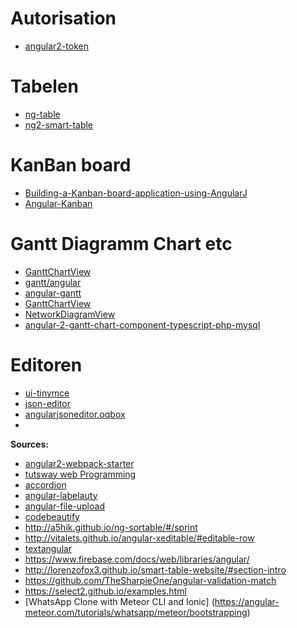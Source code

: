 
Autorisation 
====

* [angular2-token](https://github.com/neroniaky/angular2-token)

Tabelen
====
* [ng-table](http://ng-table.com/#/loading/demo-external-array)
* [ng2-smart-table](https://akveo.github.io/ng2-smart-table/)

KanBan board
====
* [Building-a-Kanban-board-application-using-AngularJ](https://www.codeproject.com/Articles/810892/Building-a-Kanban-board-application-using-AngularJ)
* [Angular-Kanban](https://github.com/DlhSoftTeam/Angular-Kanban)

Gantt Diagramm Chart etc
====
* [GanttChartView](http://dlhsoft.com/GanttChartHyperLibrary/GanttChartView.html)
* [gantt/angular](http://demos.telerik.com/kendo-ui/gantt/angular)
* [angular-gantt](https://www.angular-gantt.com/demo/)
* [GanttChartView](http://dlhsoft.com/GanttChartHyperLibrary/GanttChartView.html)
* [NetworkDiagramView](http://dlhsoft.com/GanttChartHyperLibrary/NetworkDiagramView.html)
* [angular-2-gantt-chart-component-typescript-php-mysql](https://code.daypilot.org/11244/angular-2-gantt-chart-component-typescript-php-mysql)

Editoren
====
* [ui-tinymce](https://github.com/angular-ui/ui-tinymce)
* [json-editor](http://jeremydorn.com/json-editor/)
* [angularjsoneditor.oqbox](http://angularjsoneditor.oqbox.com/#)
*

**Sources:**
* [angular2-webpack-starter](https://github.com/AngularClass/angular2-webpack-starter)
* [tutsway web Programming](http://www.tutsway.com/snippets.php)
* [accordion](https://ng-semantic.herokuapp.com/#/elements/accordion)
* [angular-labelauty](https://tablelist.github.io/angular-labelauty/#example)
* [angular-file-upload](http://angular-file-upload.appspot.com/)
* [codebeautify](http://codebeautify.org/)
* http://a5hik.github.io/ng-sortable/#/sprint
* http://vitalets.github.io/angular-xeditable/#editable-row
* [textangular](http://textangular.com/)
* https://www.firebase.com/docs/web/libraries/angular/
* http://lorenzofox3.github.io/smart-table-website/#section-intro
* https://github.com/TheSharpieOne/angular-validation-match
* https://select2.github.io/examples.html
* [WhatsApp Clone with Meteor CLI and Ionic] (https://angular-meteor.com/tutorials/whatsapp/meteor/bootstrapping)

